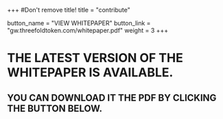 +++
#Don't remove title!
title = "contribute"

button_name = "VIEW WHITEPAPER"
button_link = "gw.threefoldtoken.com/whitepaper.pdf"
weight = 3
+++
# THE LATEST VERSION OF THE WHITEPAPER IS AVAILABLE.
## YOU CAN DOWNLOAD IT THE PDF BY CLICKING THE BUTTON BELOW.

